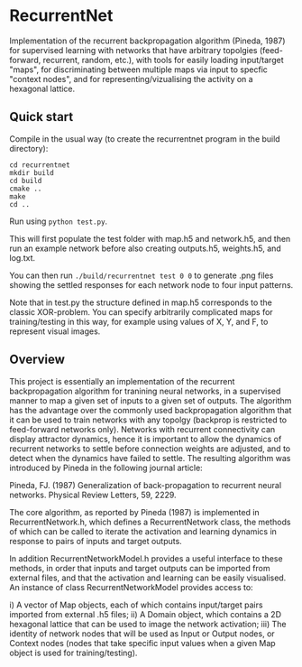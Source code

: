 # RecurrentNet

Implementation of the recurrent backpropagation algorithm (Pineda, 1987) for supervised learning with networks that have arbitrary topolgies (feed-forward, recurrent, random, etc.), with tools for easily loading input/target "maps", for discriminating between multiple maps via input to specfic "context nodes", and for representing/vizualising the activity on a hexagonal lattice.

## Quick start

Compile in the usual way (to create the recurrentnet program in the build directory):

```
cd recurrentnet
mkdir build
cd build
cmake ..
make
cd ..
```

Run using `python test.py`. 

This will first populate the test folder with map.h5  and network.h5, and then run an example network before also creating outputs.h5, weights.h5, and log.txt.

You can then run `./build/recurrentnet test 0 0` to generate .png files showing the settled responses for each network node to four input patterns. 

Note that in test.py the structure defined in map.h5 corresponds to the classic XOR-problem. You can specify arbitrarily complicated maps for training/testing in this way, for example using values of X, Y, and F, to represent visual images. 
  

## Overview

This project is essentially an implementation of the recurrent backpropagation algorithm for tranining neural networks, in a supervised manner to map a given set of inputs to a given set of outputs. The algorithm has the advantage over the commonly used backpropagation algorithm that it can be used to train networks with any topolgy (backprop is restricted to feed-forward networks only). Networks with recurrent connectivity can display attractor dynamics, hence it is important to allow the dynamics of recurrent networks to settle before connection weights are adjusted, and to detect when the dynamics have failed to settle. The resulting algorithm was introduced by Pineda in the following journal article:

Pineda, FJ. (1987) Generalization of back-propagation to recurrent neural networks. Physical Review Letters, 59, 2229.

The core algorithm, as reported by Pineda (1987) is implemented in RecurrentNetwork.h, which defines a RecurrentNetwork class, the methods of which can be called to iterate the activation and learning dynamics in response to pairs of inputs and target outputs. 

In addition RecurrentNetworkModel.h provides a useful interface to these methods, in order that inputs and target outputs can be imported from external files, and that the activation and learning can be easily visualised. An instance of class RecurrentNetworkModel provides access to:

i)      A vector of Map objects, each of which contains input/target pairs imported from external .h5 files; 
ii)     A Domain object, which contains a 2D hexagonal lattice that can be used to image the network activation;
iii)    The identity of network nodes that will be used as Input or Output nodes, or Context nodes (nodes that take specific input values when a given Map object is used for training/testing).



 


  
